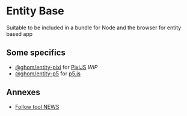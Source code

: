 # Entity Base

Suitable to be included in a bundle for Node and the browser for entity based app

## Some specifics

- [@ghom/entity-pixi](https://github.com/GhomKrosmonaute/entity/tree/%40ghom/entity-pixi) for [PixiJS](https://github.com/pixijs/pixijs) *WIP*
- [@ghom/entity-p5](https://github.com/GhomKrosmonaute/entity/tree/%40ghom/entity-p5) for [p5.js](https://github.com/processing/p5.js)

## Annexes

- [Follow tool NEWS](https://discord.gg/kYxDWWQJ8q)
